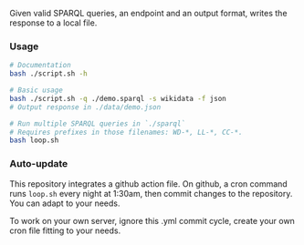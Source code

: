 Given valid SPARQL queries, an endpoint and an output format, writes the response to a local file.

### Usage
```bash
# Documentation
bash ./script.sh -h

# Basic usage
bash ./script.sh -q ./demo.sparql -s wikidata -f json
# Output response in ./data/demo.json

# Run multiple SPARQL queries in `./sparql`
# Requires prefixes in those filenames: WD-*, LL-*, CC-*.
bash loop.sh
```

### Auto-update
This repository integrates a github action file.
On github, a cron command runs `loop.sh` every night at 1:30am, then commit changes to the repository.
You can adapt to your needs.

To work on your own server, ignore this .yml commit cycle, create your own cron file fitting to your needs. 
